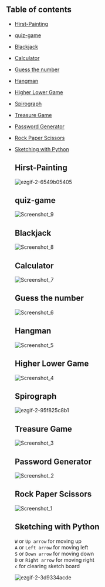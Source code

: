 ## Table of contents
<ul>
  <li>
  
  [Hirst-Painting](https://github.com/Montekkundan/python-learning#hirst-painting)
  </li>
  <li>
  
  [quiz-game](https://github.com/Montekkundan/python-learning#quiz-game)
  </li>
  <li>
  
  [Blackjack](https://github.com/Montekkundan/python-learning#blackjack)
  </li>
  <li>
  
  [Calculator](https://github.com/Montekkundan/python-learning#calculator)
  </li>
  <li>
  
  [Guess the number](https://github.com/Montekkundan/python-learning#guess-the-number)
  </li>
  <li>
  
  [Hangman](https://github.com/Montekkundan/python-learning#hangman)
  </li>
  <li>
  
  [Higher Lower Game](https://github.com/Montekkundan/python-learning#higher-lower-game)
  </li>
  <li>
    
  [Spirograph](https://github.com/Montekkundan/python-learning#spirograph)
  </li>
  <li>
  
  [Treasure Game](https://github.com/Montekkundan/python-learning#treasure-game)
  </li>
  <li>
  
  [Password Generator](https://github.com/Montekkundan/python-learning#password-generator)
  </li>
  <li>
  
  [Rock Paper Scissors](https://github.com/Montekkundan/python-learning#rock-paper-scissors)
  </li>
   <li>
  
  [Sketching with Python](https://github.com/Montekkundan/python-learning#sketching-with-python)
  </li>
  


## Hirst-Painting
![ezgif-2-6549b05405](https://user-images.githubusercontent.com/87750128/152089711-8156a6f3-6b6c-4fc5-8e74-81d12598641b.gif)


## quiz-game
![Screenshot_9](https://user-images.githubusercontent.com/87750128/152089170-347a65fb-560c-409a-a337-427130fc079b.png)

## Blackjack
![Screenshot_8](https://user-images.githubusercontent.com/87750128/152089166-c2349346-f367-4e68-9662-501b68708b0c.png)

## Calculator
![Screenshot_7](https://user-images.githubusercontent.com/87750128/152089155-c9ce39fb-17be-45d3-982e-bb59d323763e.png)

## Guess the number
![Screenshot_6](https://user-images.githubusercontent.com/87750128/152089149-41fc4bea-a118-42c7-a66c-286011f2a908.png)

## Hangman
![Screenshot_5](https://user-images.githubusercontent.com/87750128/152089134-652b28ff-80ae-4a71-b8c3-30b591745879.png)

## Higher Lower Game
![Screenshot_4](https://user-images.githubusercontent.com/87750128/152089118-3979b357-43e8-4020-8c97-28059cff6124.png)

## Spirograph
![ezgif-2-95f825c8b1](https://user-images.githubusercontent.com/87750128/152091511-377c115b-3c21-4cad-ade2-2d285a6996d4.gif)


## Treasure Game
![Screenshot_3](https://user-images.githubusercontent.com/87750128/152089097-a079c75e-b713-4ff9-a4a3-4001b1440cd0.png)

## Password Generator
![Screenshot_2](https://user-images.githubusercontent.com/87750128/152089082-e06f43c7-e750-457c-93ee-bb80baecd825.png)

## Rock Paper Scissors
![Screenshot_1](https://user-images.githubusercontent.com/87750128/152089050-135749bb-43f5-4805-aef8-ae26d4bfc65b.png)

## Sketching with Python
`W` or `Up arrow` for moving up <br>
`A` or `Left arrow` for moving left <br>
`S` or `Down arrow` for moving down <br>
`D` or `Right arrow` for moving right <br>
`c` for clearing sketch board 
<br>

![ezgif-2-3d9334acde](https://user-images.githubusercontent.com/87750128/152091520-76ffd695-009f-4794-b51e-e783d7e7f73b.gif)
